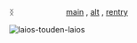 ᛝ  　  　     　 　  　  [main](https://github.com/retrobive) , [alt](https://github.com/elster-unit) , [rentry](https://rentry.co/elster-unit)

![laios-touden-laios](https://github.com/user-attachments/assets/334a7184-3fe2-44ab-97bf-b616053484c4)
